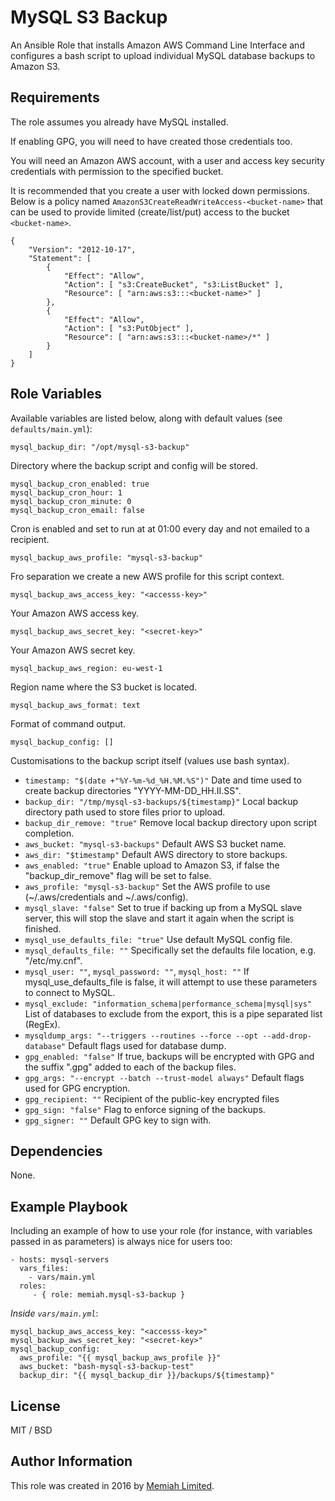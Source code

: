 MySQL S3 Backup
===============

An Ansible Role that installs Amazon AWS Command Line Interface and
configures a bash script to upload individual MySQL database backups
to Amazon S3.

Requirements
------------

The role assumes you already have MySQL installed.

If enabling GPG, you will need to have created those credentials too.

You will need an Amazon AWS account, with a user and access key security
credentials with permission to the specified bucket.

It is recommended that you create a user with locked down permissions.
Below is a policy named `AmazonS3CreateReadWriteAccess-<bucket-name>`
that can be used to provide limited (create/list/put) access to the
bucket `<bucket-name>`.

    {
        "Version": "2012-10-17",
        "Statement": [
            {
                "Effect": "Allow",
                "Action": [ "s3:CreateBucket", "s3:ListBucket" ],
                "Resource": [ "arn:aws:s3:::<bucket-name>" ]
            },
            {
                "Effect": "Allow",
                "Action": [ "s3:PutObject" ],
                "Resource": [ "arn:aws:s3:::<bucket-name>/*" ]
            }
        ]
    }

Role Variables
--------------

Available variables are listed below, along with default values (see 
`defaults/main.yml`):

    mysql_backup_dir: "/opt/mysql-s3-backup"

Directory where the backup script and config will be stored.

    mysql_backup_cron_enabled: true
    mysql_backup_cron_hour: 1
    mysql_backup_cron_minute: 0
    mysql_backup_cron_email: false

Cron is enabled and set to run at at 01:00 every day and not emailed to a recipient.

    mysql_backup_aws_profile: "mysql-s3-backup"

Fro separation we create a new AWS profile for this script context.

    mysql_backup_aws_access_key: "<accesss-key>"
    
Your Amazon AWS access key.

    mysql_backup_aws_secret_key: "<secret-key>"
    
Your Amazon AWS secret key.

    mysql_backup_aws_region: eu-west-1
    
Region name where the S3 bucket is located.

    mysql_backup_aws_format: text
    
Format of command output.

    mysql_backup_config: []

Customisations to the backup script itself (values use bash syntax).

* `timestamp: "$(date +"%Y-%m-%d_%H.%M.%S")"`
  Date and time used to create backup directories "YYYY-MM-DD_HH.II.SS".
* `backup_dir: "/tmp/mysql-s3-backups/${timestamp}"`
  Local backup directory path used to store files prior to upload.
* `backup_dir_remove: "true"`
  Remove local backup directory upon script completion.
* `aws_bucket: "mysql-s3-backups"`
  Default AWS S3 bucket name.
* `aws_dir: "$timestamp"`
  Default AWS directory to store backups.
* `aws_enabled: "true"`
  Enable upload to Amazon S3, if false the "backup_dir_remove" flag will be set to false.
* `aws_profile: "mysql-s3-backup"`
  Set the AWS profile to use (~/.aws/credentials and ~/.aws/config).
* `mysql_slave: "false"`
  Set to true if backing up from a MySQL slave server, this will stop the slave and start it again when the script is finished.
* `mysql_use_defaults_file: "true"`
  Use default MySQL config file.
* `mysql_defaults_file: ""`
  Specifically set the defaults file location, e.g. "/etc/my.cnf".
* `mysql_user: ""`, `mysql_password: ""`, `mysql_host: ""`
  If mysql_use_defaults_file is false, it will attempt to use these parameters to connect to MySQL.
* `mysql_exclude: "information_schema|performance_schema|mysql|sys"`
  List of databases to exclude from the export, this is a pipe separated list (RegEx).
* `mysqldump_args: "--triggers --routines --force --opt --add-drop-database"`
  Default flags used for database dump.
* `gpg_enabled: "false"`
  If true, backups will be encrypted with GPG and the suffix ".gpg" added to each of the backup files.
* `gpg_args: "--encrypt --batch --trust-model always"`
  Default flags used for GPG encryption.
* `gpg_recipient: ""`
  Recipient of the public-key encrypted files
* `gpg_sign: "false"`
  Flag to enforce signing of the backups.
* `gpg_signer: ""`
  Default GPG key to sign with.

Dependencies
------------

None.

Example Playbook
----------------

Including an example of how to use your role (for instance, with 
variables passed in as parameters) is always nice for users too:

    - hosts: mysql-servers
      vars_files:
        - vars/main.yml
      roles:
         - { role: memiah.mysql-s3-backup }

*Inside `vars/main.yml`*:

    mysql_backup_aws_access_key: "<accesss-key>"
    mysql_backup_aws_secret_key: "<secret-key>"
    mysql_backup_config:
      aws_profile: "{{ mysql_backup_aws_profile }}"
      aws_bucket: "bash-mysql-s3-backup-test"
      backup_dir: "{{ mysql_backup_dir }}/backups/${timestamp}"

License
-------

MIT / BSD

Author Information
------------------

This role was created in 2016 by [Memiah Limited](https://github.com/memiah).
